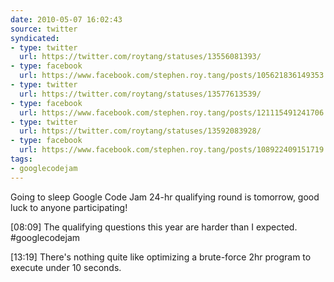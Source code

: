 ```yaml
---
date: 2010-05-07 16:02:43
source: twitter
syndicated:
- type: twitter
  url: https://twitter.com/roytang/statuses/13556081393/
- type: facebook
  url: https://www.facebook.com/stephen.roy.tang/posts/105621836149353
- type: twitter
  url: https://twitter.com/roytang/statuses/13577613539/
- type: facebook
  url: https://www.facebook.com/stephen.roy.tang/posts/121115491241706
- type: twitter
  url: https://twitter.com/roytang/statuses/13592083928/
- type: facebook
  url: https://www.facebook.com/stephen.roy.tang/posts/108922409151719
tags:
- googlecodejam
---
```


Going to sleep Google Code Jam 24-hr qualifying round is tomorrow, good luck to anyone participating!

<time>[08:09]</time> The qualifying questions this year are harder than I expected. #googlecodejam

<time>[13:19]</time> There's nothing quite like optimizing a brute-force 2hr program to execute under 10 seconds.